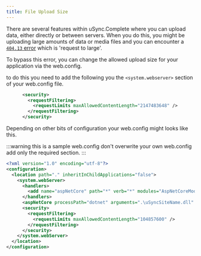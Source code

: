 ```yaml
---
title: File Upload Size
---
```


There are several features within uSync.Complete where you can upload data, either directly or between servers. When you do this, you might be uploading large amounts of data or media files and you can encounter a [`404.13` error](https://learn.microsoft.com/en-us/troubleshoot/developer/webapps/iis/health-diagnostic-performance/http-404-13-website) which is 'request to large'.

To bypass this error, you can change the allowed upload size for your application via the web.config.

to do this you need to add the following you the `<system.webserver>` section of your web.config file.

```xml title="Upload request size configuration"
      <security>
        <requestFiltering>
          <requestLimits maxAllowedContentLength="2147483648" />
        </requestFiltering>
      </security>
```

Depending on other bits of configuration your web.config might looks like this.

:::warning
this is a sample web.config don't overwrite your own web.config add only the required section.
:::

```xml title="web.config"
<?xml version="1.0" encoding="utf-8"?>
<configuration>
  <location path="." inheritInChildApplications="false">
    <system.webServer>
      <handlers>
        <add name="aspNetCore" path="*" verb="*" modules="AspNetCoreModuleV2" resourceType="Unspecified" />
      </handlers>
      <aspNetCore processPath="dotnet" arguments=".\uSyncSiteName.dll" stdoutLogEnabled="false" stdoutLogFile=".\logs\stdout" hostingModel="inprocess" />
      <security>
        <requestFiltering>
          <requestLimits maxAllowedContentLength="104857600" />
        </requestFiltering>
      </security>
    </system.webServer>
  </location>
</configuration>
```
